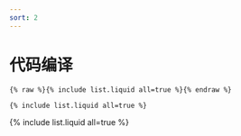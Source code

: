 ```yaml
---
sort: 2
---
```


# 代码编译

```
{% raw %}{% include list.liquid all=true %}{% endraw %}

{% include list.liquid all=true %}
```

{% include list.liquid all=true %}
